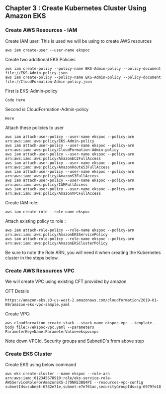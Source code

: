 ## Chapter 3 : Create Kubernetes Cluster Using Amazon EKS

### Create AWS Resources - IAM

Create IAM user: This is used we will be using to create AWS resources 

```
aws iam create-user --user-name ekspoc
```

Create two additional EKS Policies

```
aws iam create-policy --policy-name EKS-Admin-policy --policy-document file://EKS-Admin-policy.json
aws iam create-policy --policy-name EKS-Admin-policy --policy-document file://CloudFormation-Admin-policy.json
```

First is EKS-Admin-policy
```
Code Here
```

Second is CloudFormation-Admin-policy

```
Here
```

Attach these policies to user

```
aws iam attach-user-policy --user-name ekspoc --policy-arn arn:aws:iam::aws:policy/EKS-Admin-policy
aws iam attach-user-policy --user-name ekspoc --policy-arn arn:aws:iam::aws:policy/CloudFormation-Admin-policy
aws iam attach-user-policy --user-name ekspoc --policy-arn arn:aws:iam::aws:policy/AmazonEC2FullAccess
aws iam attach-user-policy --user-name ekspoc --policy-arn arn:aws:iam::aws:policy/AmazonRoute53FullAccess
aws iam attach-user-policy --user-name ekspoc --policy-arn arn:aws:iam::aws:policy/AmazonS3FullAccess
aws iam attach-user-policy --user-name ekspoc --policy-arn arn:aws:iam::aws:policy/IAMFullAccess
aws iam attach-user-policy --user-name ekspoc --policy-arn arn:aws:iam::aws:policy/AmazonVPCFullAccess

```

Create IAM role: 
``` 
aws iam create-role --role-name ekspoc 
```

Attach existing policy to role :

```
aws iam attach-role-policy --role-name ekspoc --policy-arn arn:aws:iam::aws:policy/AmazonEKSServicePolicy
aws iam attach-role-policy --role-name ekspoc --policy-arn arn:aws:iam::aws:policy/AmazonEKSClusterPolicy
```

Be sure to note the Role ARN, you will need it when creating the Kubernetes cluster in the steps below.


### Create AWS Resources VPC

We will create VPC using existing CFT provided by amazon

CFT Details
```
https://amazon-eks.s3-us-west-2.amazonaws.com/cloudformation/2019-01-
09/amazon-eks-vpc-sample.yaml

```

Create VPC:
```
aws cloudformation create-stack --stack-name ekspoc-vpc --template-body file://ekspoc-vpc.yaml --parameters ParameterKey=Name,ParameterValue=ekspocvpc
```

Note down VPCId, Security groups and SubnetID's from above step

### Create EKS Cluster

Create EKS using below command
 
 ```
 aws eks create-cluster --name ekspoc --role-arn arn:aws:iam::012345678910:role/eks-service-role-AWSServiceRoleForAmazonEKS-J7ONKE3BQ4PI --resources-vpc-config subnetIds=subnet-6782e71e,subnet-e7e761ac,securityGroupIds=sg-6979fe18
 
 ```
